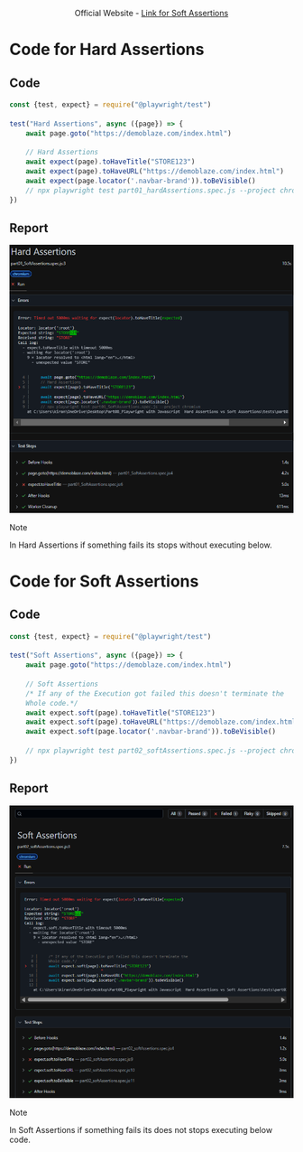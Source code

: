 <div align = center>

Official Website - [Link for Soft Assertions](https://playwright.dev/docs/test-assertions#soft-assertions)
</div>

# Code for Hard Assertions
## Code
```javascript
const {test, expect} = require("@playwright/test")

test("Hard Assertions", async ({page}) => {
    await page.goto("https://demoblaze.com/index.html")
    
    // Hard Assertions
    await expect(page).toHaveTitle("STORE123")
    await expect(page).toHaveURL("https://demoblaze.com/index.html")
    await expect(page.locator('.navbar-brand')).toBeVisible()
    // npx playwright test part01_hardAssertions.spec.js --project chromium
})
```
## Report
<img alt="Image" src="./imgif/hardassertion.png"> </img>
>[!NOTE]
>In Hard Assertions if something fails its stops without executing below.

# Code for Soft Assertions
## Code
```javascript
const {test, expect} = require("@playwright/test")

test("Soft Assertions", async ({page}) => {
    await page.goto("https://demoblaze.com/index.html")
    
    // Soft Assertions
    /* If any of the Execution got failed this doesn't terminate the
    Whole code.*/
    await expect.soft(page).toHaveTitle("STORE123")
    await expect.soft(page).toHaveURL("https://demoblaze.com/index.html")
    await expect.soft(page.locator('.navbar-brand')).toBeVisible()

    // npx playwright test part02_softAssertions.spec.js --project chromium
})
```
## Report
<img alt="Image" src="./imgif/softAssertions.png"> </img>
>[!NOTE]
>In Soft Assertions if something fails its does not stops executing below code.
